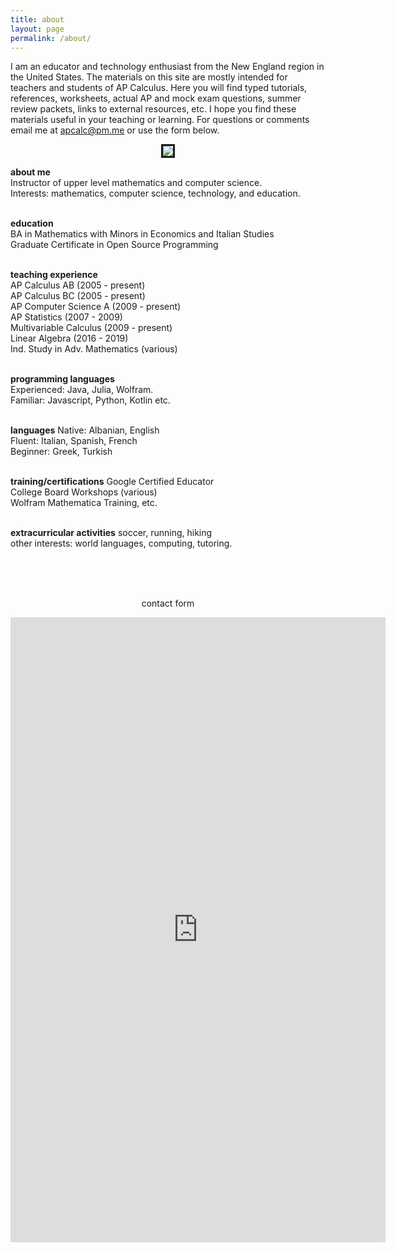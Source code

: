 ```yaml
---
title: about
layout: page
permalink: /about/
---
```


I am an educator and technology enthusiast from the New England region in the United States. The materials on this site are mostly intended for teachers and students of AP Calculus. Here you will find typed tutorials, references, worksheets, actual AP and mock exam questions, summer review packets, links to external resources, etc. I hope you find these materials useful in your teaching or learning. For questions or comments email me at apcalc@pm.me or use the form below.

<p align="center"><img src="../img/site/running.jpeg" border="3"> </p>


<strong>about me</strong><br>
Instructor of upper level mathematics and computer science.<br>
Interests: mathematics, computer science, technology, and education.<br><br>

<strong>education</strong><br>
BA in Mathematics with Minors in Economics and Italian Studies<br>
Graduate Certificate in Open Source Programming<br><br>

<strong>teaching experience</strong><br>
AP Calculus AB (2005 - present) <br>
AP Calculus BC (2005 - present) <br>
AP Computer Science A (2009 - present) <br>
AP Statistics (2007 - 2009) <br>
Multivariable Calculus (2009 - present) <br>
Linear Algebra (2016 - 2019) <br>
Ind. Study in Adv. Mathematics (various) <br> <br>

<strong>programming languages</strong><br>
Experienced: Java, Julia, Wolfram. <br>
Familiar: Javascript, Python, Kotlin etc.<br><br>

<strong>languages</strong>
Native: Albanian, English<br>
Fluent: Italian, Spanish, French <br>
Beginner: Greek, Turkish<br><br>

<strong>training/certifications</strong>
Google Certified Educator<br>
College Board Workshops (various)<br>
Wolfram Mathematica Training, etc.<br><br>

<strong>extracurricular activities</strong>
soccer, running, hiking<br>
other interests: world languages, computing, tutoring. <br> <br>

<br> <br>
<p align="center"> contact form </p>

<center> <iframe src="https://docs.google.com/forms/d/e/1FAIpQLSfk3MsgYHHCfX69rYixFbnQIuGToOyGh9GlpIXcycYWO-BrWg/viewform?embedded=true" width="600" height="1000" frameborder="0" marginheight="0" marginwidth="0">Loading…</iframe>  </center>







